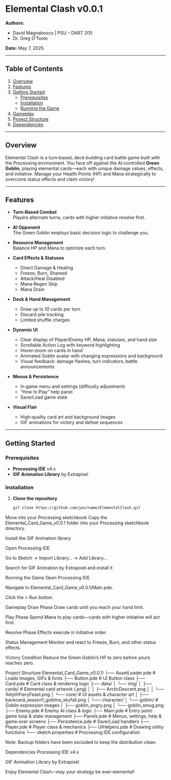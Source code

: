 # Elemental Clash v0.0.1

**Authors:**  
- David Magnabosco | PSU – DART 205  
- Dr. Greg O’Toole  

**Date:** May 7, 2025  

---

## Table of Contents

1. [Overview](#overview)  
2. [Features](#features)  
3. [Getting Started](#getting-started)  
   - [Prerequisites](#prerequisites)  
   - [Installation](#installation)  
   - [Running the Game](#running-the-game)  
4. [Gameplay](#gameplay)  
5. [Project Structure](#project-structure)  
6. [Dependencies](#dependencies)  

---

## Overview

Elemental Clash is a turn‑based, deck‑building card battle game built with the Processing environment. You face off against the AI‑controlled **Green Goblin**, playing elemental cards—each with unique damage values, effects, and initiative. Manage your Health Points (HP) and Mana strategically to overcome status effects and claim victory!

---

## Features

- **Turn‑Based Combat**  
  Players alternate turns; cards with higher initiative resolve first.

- **AI Opponent**  
  The Green Goblin employs basic decision logic to challenge you.

- **Resource Management**  
  Balance HP and Mana to optimize each turn.

- **Card Effects & Statuses**  
  - Direct Damage & Healing  
  - Freeze, Burn, Shamed  
  - Attack/Heal Disabled  
  - Mana‑Regen Skip  
  - Mana Drain  

- **Deck & Hand Management**  
  - Draw up to 10 cards per turn  
  - Discard pile tracking  
  - Limited shuffle charges  

- **Dynamic UI**  
  - Clear display of Player/Enemy HP, Mana, statuses, and hand size  
  - Scrollable Action Log with keyword highlighting  
  - Hover‑zoom on cards in hand  
  - Animated Goblin avatar with changing expressions and background  
  - Visual feedback: damage flashes, turn indicators, battle announcements  

- **Menus & Persistence**  
  - In‑game menu and settings (difficulty adjustment)  
  - “How to Play” help panel  
  - Save/Load game state  

- **Visual Flair**  
  - High‑quality card art and background images  
  - GIF animations for victory and defeat sequences  

---

## Getting Started

### Prerequisites

- **Processing IDE** v4.x  
- **GIF Animation Library** by Extrapixel  

### Installation

1. **Clone the repository**  
   ```bash
   git clone https://github.com/yourname/ElementalClash.git
Move into your Processing sketchbook
Copy the Elemental_Card_Game_v0.0.1 folder into your Processing sketchbook directory.

Install the GIF Animation library

Open Processing IDE

Go to Sketch → Import Library… → Add Library…

Search for GIF Animation by Extrapixel and install it

Running the Game
Open Processing IDE.

Navigate to Elemental_Card_Game_v0.0.1/Main.pde.

Click the > Run button.

Gameplay
Draw Phase
Draw cards until you reach your hand limit.

Play Phase
Spend Mana to play cards—cards with higher initiative will act first.

Resolve Phase
Effects execute in initiative order.

Status Management
Monitor and react to Freeze, Burn, and other status effects.

Victory Condition
Reduce the Green Goblin’s HP to zero before yours reaches zero.

Project Structure
Elemental_Card_Game_v0.0.1/
├── AssetLoader.pde         # Loads images, GIFs & fonts
├── Button.pde              # UI Button class
├── Card.pde                # Card class & rendering logic
├── data/
│   └── img/
│       ├── cards/          # Elemental card artwork (.png)
│       │   ├── ArcticDescent.png
│       │   └── XelythFieryFeast.png
│       └── core/           # UI assets & character art
│           ├── backcard_season1_goblins_skyfall.png
│           └── character/
│               └── goblin/ # Goblin expression images
│                   ├── goblin_angry.png
│                   └── goblin_smug.png
├── Enemy.pde               # Enemy AI class & logic
├── Main.pde                # Entry point: game loop & state management
├── Panels.pde              # Menus, settings, help & game‑over screens
├── Persistence.pde         # Save/Load handlers
├── Player.pde              # Player class & mechanics
├── UIHelpers.pde           # Drawing utility functions
└── sketch.properties       # Processing IDE configuration

Note: Backup folders have been excluded to keep the distribution clean.

Dependencies
Processing IDE v4.x

GIF Animation Library by Extrapixel

Enjoy Elemental Clash—may your strategy be ever‑elemental!
